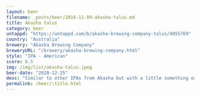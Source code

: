 ```yaml
---
layout: beer
filename: _posts/beer/2016-11-09-akasha-talus.md
title: Akasha talus
category: beer
untappd: "https://untappd.com/b/akasha-brewing-company-talus/4055769"
country: "Australia"
brewery: "Akasha Brewing Company"
breweryURL: "/brewery/akasha-brewing-company.html"
style: "IPA - American"
score: 8.5
img: /img/list/akasha-talus.jpeg
beer-date: "2020-12-25"
desc: "Similar to other IPAs from Akasha but with a little something extra that I can’t pick. Whatever it is, it’s delicious"
permalink: /beer/:title.html
---
```

